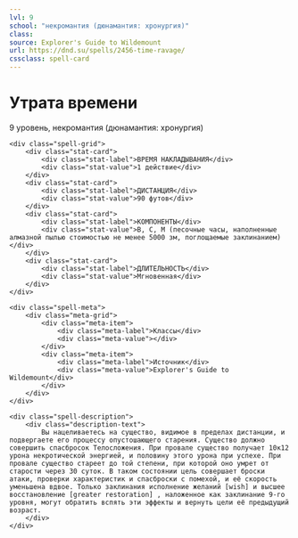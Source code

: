 ```yaml
---
lvl: 9
school: "некромантия (дюнамантия: хронургия)"
class: 
source: Explorer's Guide to Wildemount
url: https://dnd.su/spells/2456-time-ravage/
cssclass: spell-card
---
```


<div class="spell-container">
    <div class="spell-header">
        <h1 class="spell-name">Утрата времени</h1>
        <div class="spell-level">9 уровень, некромантия (дюнамантия: хронургия)</div>
    </div>
    
    <div class="spell-grid">
        <div class="stat-card">
            <div class="stat-label">ВРЕМЯ НАКЛАДЫВАНИЯ</div>
            <div class="stat-value">1 действие</div>
        </div>
        <div class="stat-card">
            <div class="stat-label">ДИСТАНЦИЯ</div>
            <div class="stat-value">90 футов</div>
        </div>
        <div class="stat-card">
            <div class="stat-label">КОМПОНЕНТЫ</div>
            <div class="stat-value">В, С, М (песочные часы, наполненные алмазной пылью стоимостью не менее 5000 зм, поглощаемые заклинанием)</div>
        </div>
        <div class="stat-card">
            <div class="stat-label">ДЛИТЕЛЬНОСТЬ</div>
            <div class="stat-value">Мгновенная</div>
        </div>
    </div>
    
    <div class="spell-meta">
        <div class="meta-grid">
            <div class="meta-item">
                <div class="meta-label">Классы</div>
                <div class="meta-value"></div>
            </div>
            <div class="meta-item">
                <div class="meta-label">Источник</div>
                <div class="meta-value">Explorer's Guide to Wildemount</div>
            </div>
        </div>
    </div>
    
    <div class="spell-description">
        <div class="description-text">
            Вы нацеливаетесь на существо, видимое в пределах дистанции, и подвергаете его процессу опустошающего старения. Существо должно совершить спасбросок Телосложения. При провале существо получает 10к12 урона некротической энергией, и половину этого урона при успехе. При провале существо стареет до той степени, при которой оно умрет от старости через 30 суток. В таком состоянии цель совершает броски атаки, проверки характеристик и спасброски с помехой, и её скорость уменьшена вдвое. Только заклинания исполнение желаний [wish] и высшее восстановление [greater restoration] , наложенное как заклинание 9-го уровня, могут обратить вспять эти эффекты и вернуть цели её предыдущий возраст.
        </div>
    </div>
</div>